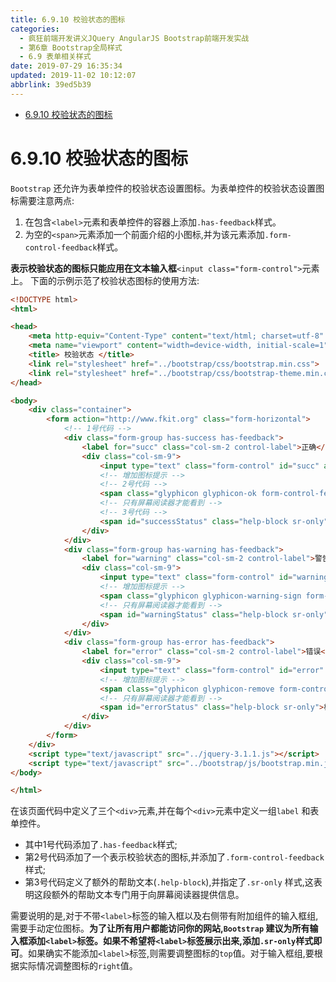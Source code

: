 ```yaml
---
title: 6.9.10 校验状态的图标
categories: 
  - 疯狂前端开发讲义JQuery AngularJS Bootstrap前端开发实战
  - 第6章 Bootstrap全局样式
  - 6.9 表单相关样式
date: 2019-07-29 16:35:34
updated: 2019-11-02 10:12:07
abbrlink: 39ed5b39
---
```

<div id='my_toc'>

- [6.9.10 校验状态的图标](/JavaReadingNotes/39ed5b39/#6-9-10-校验状态的图标)

</div>
<!--more-->
<script>if (navigator.platform.toLowerCase() == 'win32'){document.getElementById('my_toc').style.display = 'none';}</script>

<!--end-->
<!--SSTStart-->
# 6.9.10 校验状态的图标 #
`Bootstrap` 还允许为表单控件的校验状态设置图标。为表单控件的校验状态设置图标需要注意两点:
1. 在包含`<label>`元素和表单控件的容器上添加`.has-feedback`样式。
2. 为空的`<span>`元素添加一个前面介绍的小图标,并为该元素添加`.form-control-feedback`样式。

**表示校验状态的图标只能应用在文本输入框**`<input class="form-control">`元素上。
下面的示例示范了校验状态图标的使用方法:
```html
<!DOCTYPE html>
<html>

<head>
    <meta http-equiv="Content-Type" content="text/html; charset=utf-8" />
    <meta name="viewport" content="width=device-width, initial-scale=1">
    <title> 校验状态 </title>
    <link rel="stylesheet" href="../bootstrap/css/bootstrap.min.css">
    <link rel="stylesheet" href="../bootstrap/css/bootstrap-theme.min.css">
</head>

<body>
    <div class="container">
        <form action="http://www.fkit.org" class="form-horizontal">
            <!-- 1号代码 -->
            <div class="form-group has-success has-feedback">
                <label for="succ" class="col-sm-2 control-label">正确</label>
                <div class="col-sm-9">
                    <input type="text" class="form-control" id="succ" aria-describedby="successStatus">
                    <!-- 增加图标提示 -->
                    <!-- 2号代码 -->
                    <span class="glyphicon glyphicon-ok form-control-feedback" aria-hidden="true"></span>
                    <!-- 只有屏幕阅读器才能看到 -->
                    <!-- 3号代码 -->
                    <span id="successStatus" class="help-block sr-only">校验通过</span>
                </div>
            </div>
            <div class="form-group has-warning has-feedback">
                <label for="warning" class="col-sm-2 control-label">警告</label>
                <div class="col-sm-9">
                    <input type="text" class="form-control" id="warning" aria-describedby="warningStatus">
                    <!-- 增加图标提示 -->
                    <span class="glyphicon glyphicon-warning-sign form-control-feedback" aria-hidden="true"></span>
                    <!-- 只有屏幕阅读器才能看到 -->
                    <span id="warningStatus" class="help-block sr-only">校验有点问题</span>
                </div>
            </div>
            <div class="form-group has-error has-feedback">
                <label for="error" class="col-sm-2 control-label">错误</label>
                <div class="col-sm-9">
                    <input type="text" class="form-control" id="error" aria-describedby="errorStatus">
                    <!-- 增加图标提示 -->
                    <span class="glyphicon glyphicon-remove form-control-feedback" aria-hidden="true"></span>
                    <!-- 只有屏幕阅读器才能看到 -->
                    <span id="errorStatus" class="help-block sr-only">校验有点问题</span>
                </div>
            </div>
        </form>
    </div>
    <script type="text/javascript" src="../jquery-3.1.1.js"></script>
    <script type="text/javascript" src="../bootstrap/js/bootstrap.min.js"></script>
</body>

</html>
```
在该页面代码中定义了三个`<div>`元素,并在每个`<div>`元素中定义一组`label` 和表单控件。
- 其中1号代码添加了`.has-feedback`样式;
- 第2号代码添加了一个表示校验状态的图标,并添加了`.form-control-feedback`样式;
- 第3号代码定义了额外的帮助文本(`.help-block`),并指定了`.sr-only` 样式,这表明这段额外的帮助文本专门用于向屏幕阅读器提供信息。

需要说明的是,对于不带`<label>`标签的输入框以及右侧带有附加组件的输入框组,需要手动定位图标。**为了让所有用户都能访问你的网站,`Bootstrap` 建议为所有输入框添加`<label>`标签。如果不希望将`<label>`标签展示出来,添加`.sr-only`样式即可**。如果确实不能添加`<label>`标签,则需要调整图标的`top`值。对于输入框组,要根据实际情况调整图标的`right`值。
<!--SSTStop-->

